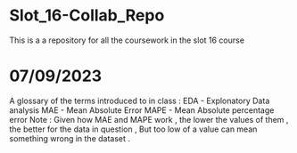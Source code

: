 # Slot_16-Collab_Repo
 This is a a repository for all the coursework in the slot 16 course 

# 07/09/2023
A glossary of the terms introduced to in class :
EDA - Explonatory Data analysis
MAE - Mean Absolute Error
MAPE - Mean Absolute percentage error 
Note : Given how MAE and MAPE work , the lower the values of them , the better for the data in question , But too low of a value can mean something wrong in the dataset . 
